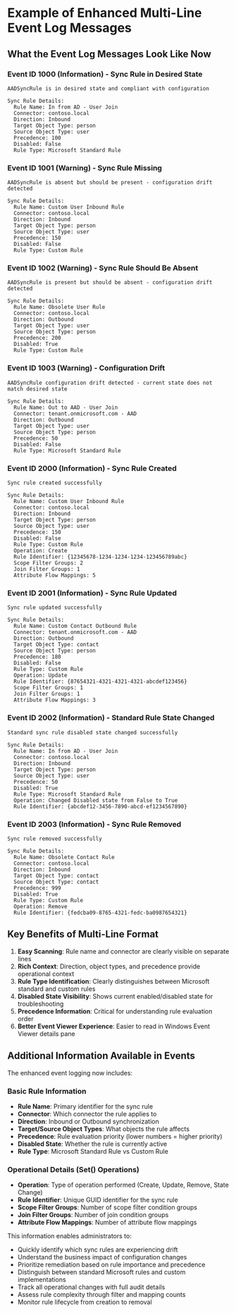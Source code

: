 # Example of Enhanced Multi-Line Event Log Messages

## What the Event Log Messages Look Like Now

### Event ID 1000 (Information) - Sync Rule in Desired State

```
AADSyncRule is in desired state and compliant with configuration

Sync Rule Details:
  Rule Name: In from AD - User Join
  Connector: contoso.local
  Direction: Inbound
  Target Object Type: person
  Source Object Type: user
  Precedence: 100
  Disabled: False
  Rule Type: Microsoft Standard Rule
```

### Event ID 1001 (Warning) - Sync Rule Missing

```
AADSyncRule is absent but should be present - configuration drift detected

Sync Rule Details:
  Rule Name: Custom User Inbound Rule
  Connector: contoso.local
  Direction: Inbound
  Target Object Type: person
  Source Object Type: user
  Precedence: 150
  Disabled: False
  Rule Type: Custom Rule
```

### Event ID 1002 (Warning) - Sync Rule Should Be Absent

```
AADSyncRule is present but should be absent - configuration drift detected

Sync Rule Details:
  Rule Name: Obsolete User Rule
  Connector: contoso.local
  Direction: Outbound
  Target Object Type: user
  Source Object Type: person
  Precedence: 200
  Disabled: True
  Rule Type: Custom Rule
```

### Event ID 1003 (Warning) - Configuration Drift

```
AADSyncRule configuration drift detected - current state does not match desired state

Sync Rule Details:
  Rule Name: Out to AAD - User Join
  Connector: tenant.onmicrosoft.com - AAD
  Direction: Outbound
  Target Object Type: user
  Source Object Type: person
  Precedence: 50
  Disabled: False
  Rule Type: Microsoft Standard Rule
```

### Event ID 2000 (Information) - Sync Rule Created

```
Sync rule created successfully

Sync Rule Details:
  Rule Name: Custom User Inbound Rule
  Connector: contoso.local
  Direction: Inbound
  Target Object Type: person
  Source Object Type: user
  Precedence: 150
  Disabled: False
  Rule Type: Custom Rule
  Operation: Create
  Rule Identifier: {12345678-1234-1234-1234-123456789abc}
  Scope Filter Groups: 2
  Join Filter Groups: 1
  Attribute Flow Mappings: 5
```

### Event ID 2001 (Information) - Sync Rule Updated

```
Sync rule updated successfully

Sync Rule Details:
  Rule Name: Custom Contact Outbound Rule
  Connector: tenant.onmicrosoft.com - AAD
  Direction: Outbound
  Target Object Type: contact
  Source Object Type: person
  Precedence: 180
  Disabled: False
  Rule Type: Custom Rule
  Operation: Update
  Rule Identifier: {87654321-4321-4321-4321-abcdef123456}
  Scope Filter Groups: 1
  Join Filter Groups: 1
  Attribute Flow Mappings: 3
```

### Event ID 2002 (Information) - Standard Rule State Changed

```
Standard sync rule disabled state changed successfully

Sync Rule Details:
  Rule Name: In from AD - User Join
  Connector: contoso.local
  Direction: Inbound
  Target Object Type: person
  Source Object Type: user
  Precedence: 50
  Disabled: True
  Rule Type: Microsoft Standard Rule
  Operation: Changed Disabled state from False to True
  Rule Identifier: {abcdef12-3456-7890-abcd-ef1234567890}
```

### Event ID 2003 (Information) - Sync Rule Removed

```
Sync rule removed successfully

Sync Rule Details:
  Rule Name: Obsolete Contact Rule
  Connector: contoso.local
  Direction: Inbound
  Target Object Type: contact
  Source Object Type: contact
  Precedence: 999
  Disabled: True
  Rule Type: Custom Rule
  Operation: Remove
  Rule Identifier: {fedcba09-8765-4321-fedc-ba0987654321}
```

## Key Benefits of Multi-Line Format

1. **Easy Scanning**: Rule name and connector are clearly visible on separate lines
2. **Rich Context**: Direction, object types, and precedence provide operational context
3. **Rule Type Identification**: Clearly distinguishes between Microsoft standard and custom rules
4. **Disabled State Visibility**: Shows current enabled/disabled state for troubleshooting
5. **Precedence Information**: Critical for understanding rule evaluation order
6. **Better Event Viewer Experience**: Easier to read in Windows Event Viewer details pane

## Additional Information Available in Events

The enhanced event logging now includes:

### Basic Rule Information

- **Rule Name**: Primary identifier for the sync rule
- **Connector**: Which connector the rule applies to
- **Direction**: Inbound or Outbound synchronization
- **Target/Source Object Types**: What objects the rule affects
- **Precedence**: Rule evaluation priority (lower numbers = higher priority)
- **Disabled State**: Whether the rule is currently active
- **Rule Type**: Microsoft Standard Rule vs Custom Rule

### Operational Details (Set() Operations)

- **Operation**: Type of operation performed (Create, Update, Remove, State Change)
- **Rule Identifier**: Unique GUID identifier for the sync rule
- **Scope Filter Groups**: Number of scope filter condition groups
- **Join Filter Groups**: Number of join condition groups  
- **Attribute Flow Mappings**: Number of attribute flow mappings

This information enables administrators to:

- Quickly identify which sync rules are experiencing drift
- Understand the business impact of configuration changes
- Prioritize remediation based on rule importance and precedence
- Distinguish between standard Microsoft rules and custom implementations
- Track all operational changes with full audit details
- Assess rule complexity through filter and mapping counts
- Monitor rule lifecycle from creation to removal
